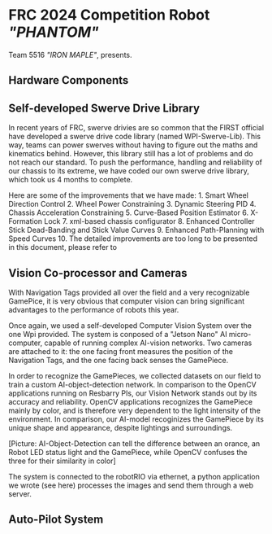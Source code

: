 # FRC 2024 Competition Robot *"PHANTOM"*
Team 5516 *"IRON MAPLE"*, presents.

## Hardware Components


## Self-developed Swerve Drive Library
In recent years of FRC, swerve drivies are so common that the FIRST official have developed a swerve drive code library (named WPI-Swerve-Lib).  This way, teams can power swerves without having to figure out the maths and kinematics behind.  However, this library still has a lot of problems and do not reach our standard. To push the performance, handling and reliability of our chassis to its extreme, we have coded our own swerve drive library, which took us 4 months to complete.

Here are some of the improvements that we have made:
    1. Smart Wheel Direction Control
    2. Wheel Power Constraining
    3. Dynamic Steering PID
    4. Chassis Acceleration Constraining
    5. Curve-Based Position Estimator
    6. X-Formation Lock
    7. xml-based chassis configurator
    8. Enhanced Controller Stick Dead-Banding and Stick Value Curves
    9. Enhanced Path-Planning with Speed Curves 
    10. 
The detailed improvements are too long to be presented in this document, please refer to 

## Vision Co-processor and Cameras
With Navigation Tags provided all over the field and a very recognizable GamePice, it is very obvious that computer vision can bring significant advantages to the performance of robots this year.

Once again, we used a self-developed Computer Vision System over the one Wpi provided. The system is conposed of a "Jetson Nano" AI micro-computer, capable of running complex AI-vision networks. Two cameras are attached to it: the one facing front measures the position of the Navigation Tags, and the one facing back senses the GamePiece.

In order to recognize the GamePieces, we collected datasets on our field to train a custom AI-object-detection network. In comparison to the OpenCV applications running on Resbarry PIs, our Vision Network stands out by its accuracy and reliability. OpenCV applications recognizes the GamePiece mainly by color, and is therefore very dependent to the light intensity of the environment. In comparison, our AI-model recoginizes the GamePiece by its unique shape and appearance, despite lightings and surroundings. 

[Picture: AI-Object-Detection can tell the difference between an orance, an Robot LED status light and the GamePiece, while OpenCV confuses the three for their similarity in color]

The system is connected to the robotRIO via ethernet, a python application we wrote (see here) processes the images and send them through a web server.



## Auto-Pilot System
